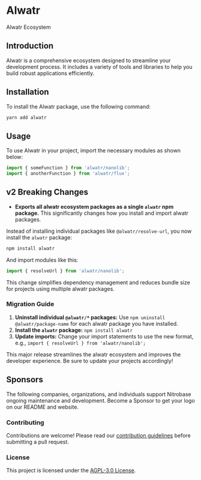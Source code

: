 # Alwatr

Alwatr Ecosystem

## Introduction

Alwatr is a comprehensive ecosystem designed to streamline your development process. It includes a variety of tools and libraries to help you build robust applications efficiently.

## Installation

To install the Alwatr package, use the following command:

```sh
yarn add alwatr
```

## Usage

To use Alwatr in your project, import the necessary modules as shown below:

```typescript
import { someFunction } from 'alwatr/nanolib';
import { anotherFunction } from 'alwatr/flux';
```

## v2 Breaking Changes

- **Exports all alwatr ecosystem packages as a single `alwatr` npm package.** This significantly changes how you install and import alwatr packages.

Instead of installing individual packages like `@alwatr/resolve-url`, you now install the `alwatr` package:

```bash
npm install alwatr
```

And import modules like this:

```ts
import { resolveUrl } from 'alwatr/nanolib';
```

This change simplifies dependency management and reduces bundle size for projects using multiple alwatr packages.

### Migration Guide

1. **Uninstall individual `@alwatr/*` packages:**  Use `npm uninstall @alwatr/package-name` for each alwatr package you have installed.
2. **Install the `alwatr` package:** `npm install alwatr`
3. **Update imports:** Change your import statements to use the new format, e.g., `import { resolveUrl } from 'alwatr/nanolib';`

This major release streamlines the alwatr ecosystem and improves the developer experience. Be sure to update your projects accordingly!

## Sponsors

The following companies, organizations, and individuals support Nitrobase ongoing maintenance and development. Become a Sponsor to get your logo on our README and website.

### Contributing

Contributions are welcome! Please read our [contribution guidelines](https://github.com/Alwatr/.github/blob/next/CONTRIBUTING.md) before submitting a pull request.

### License

This project is licensed under the [AGPL-3.0 License](LICENSE).
